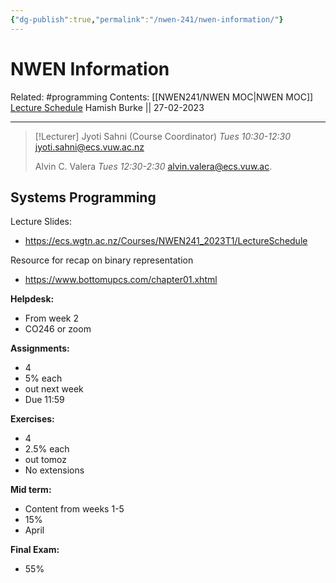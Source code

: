 ```yaml
---
{"dg-publish":true,"permalink":"/nwen-241/nwen-information/"}
---
```



# NWEN Information

Related: #programming 
Contents: [[NWEN241/NWEN MOC\|NWEN MOC]]
[Lecture Schedule](https://ecs.wgtn.ac.nz/Courses/NWEN241_2023T1/LectureSchedule)
Hamish Burke || 27-02-2023
***

> [!Lecturer]
> Jyoti Sahni (Course Coordinator)
> *Tues 10:30-12:30*
> jyoti.sahni@ecs.vuw.ac.nz
> 
> Alvin C. Valera
> *Tues 12:30-2:30*
> alvin.valera@ecs.vuw.ac.

## Systems Programming

Lecture Slides:
- <https://ecs.wgtn.ac.nz/Courses/NWEN241_2023T1/LectureSchedule>

Resource for recap on binary representation
- <https://www.bottomupcs.com/chapter01.xhtml>

**Helpdesk:**
- From week 2
- CO246 or zoom

**Assignments:**
- 4
- 5% each
- out next week
- Due 11:59

**Exercises:**
- 4
- 2.5% each
- out tomoz
- No extensions

**Mid term:**
- Content from weeks 1-5
- 15%
- April

**Final Exam:**
- 55%

